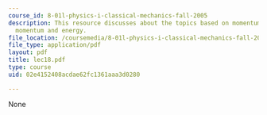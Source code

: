 ```yaml
---
course_id: 8-01l-physics-i-classical-mechanics-fall-2005
description: This resource discusses about the topics based on momentum, combining
  momentum and energy.
file_location: /coursemedia/8-01l-physics-i-classical-mechanics-fall-2005/02e4152408acdae62fc1361aaa3d0280_lec18.pdf
file_type: application/pdf
layout: pdf
title: lec18.pdf
type: course
uid: 02e4152408acdae62fc1361aaa3d0280

---
```

None